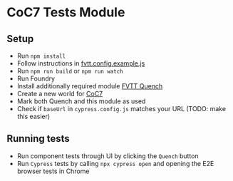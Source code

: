 # CoC7 Tests Module

## Setup
- Run `npm install`
- Follow instructions in [fvtt.config.example.js](./fvtt.config.example.js)
- Run `npm run build` or `npm run watch`
- Run Foundry
- Install additionally required module [FVTT Quench](https://github.com/Ethaks/FVTT-Quench)
- Create a new world for [CoC7](https://github.com/Miskatonic-Investigative-Society/CoC7-FoundryVTT)
- Mark both Quench and this module as used
- Check if `baseUrl` in `cypress.config.js` matches your URL (TODO: make this easier)

## Running tests
- Run component tests through UI by clicking the `Quench` button
- Run `Cypress` tests by calling `npx cypress open` and opening the E2E browser tests in Chrome
